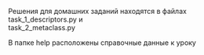 Решения для домашних заданий находятся в файлах task_1_descriptors.py и  
task_2_metaclass.py

В папке help расположены справочные данные к уроку
